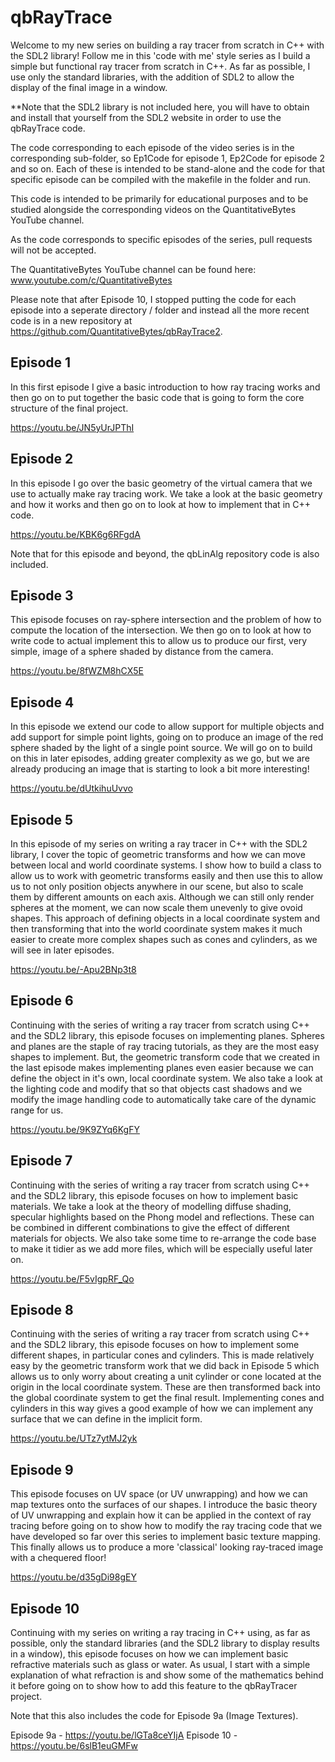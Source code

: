 # qbRayTrace

Welcome to my new series on building a ray tracer from scratch in C++ with the SDL2 library! Follow me in this 'code with me' style series as I build a simple but functional ray tracer from scratch in C++. As far as possible, I use only the standard libraries, with the addition of SDL2 to allow the display of the final image in a window. 

**Note that the SDL2 library is not included here, you will have to obtain and install that yourself from the SDL2 website in order to use the qbRayTrace code.

The code corresponding to each episode of the video series is in the corresponding sub-folder, so Ep1Code for episode 1, Ep2Code for episode 2 and so on. Each of these is intended to be stand-alone and the code for that specific episode can be compiled with the makefile in the folder and run.

This code is intended to be primarily for educational purposes and to be studied alongside the corresponding videos on the QuantitativeBytes YouTube channel.

As the code corresponds to specific episodes of the series, pull requests will not be accepted.

The QuantitativeBytes YouTube channel can be found here:
www.youtube.com/c/QuantitativeBytes

Please note that after Episode 10, I stopped putting the code for each episode into a seperate directory / folder and instead all the more recent code is in a new repository at https://github.com/QuantitativeBytes/qbRayTrace2.

## Episode 1

In this first episode I give a basic introduction to how ray tracing works and then go on to put together the basic code that is going to form the core structure of the final project.

https://youtu.be/JN5yUrJPThI

## Episode 2

In this episode I go over the basic geometry of the virtual camera that we use to actually make ray tracing work. We take a look at the basic geometry and how it works and then go on to look at how to implement that in C++ code.

https://youtu.be/KBK6g6RFgdA

Note that for this episode and beyond, the qbLinAlg repository code is also included.

## Episode 3

This episode focuses on ray-sphere intersection and the problem of how to compute the location of the intersection. We then go on to look at how to write code to actual implement this to allow us to produce our first, very simple, image of a sphere shaded by distance from the camera.

https://youtu.be/8fWZM8hCX5E

## Episode 4

In this episode we extend our code to allow support for multiple objects and add support for simple point lights, going on to produce an image of the red sphere shaded by the light of a single point source. We will go on to build on this in later episodes, adding greater complexity as we go, but we are already producing an image that is starting to look a bit more interesting!

https://youtu.be/dUtkihuUvvo

## Episode 5

In this episode of my series on writing a ray tracer in C++ with the SDL2 library, I cover the topic of geometric transforms and how we can move between local and world coordinate systems. I show how to build a class to allow us to work with geometric transforms easily and then use this to allow us to not only position objects anywhere in our scene, but also to scale them by different amounts on each axis. Although we can still only render spheres at the moment, we can now scale them unevenly to give ovoid shapes. This approach of defining objects in a local coordinate system and then transforming that into the world coordinate system makes it much easier to create more complex shapes such as cones and cylinders, as we will see in later episodes.

https://youtu.be/-Apu2BNp3t8

## Episode 6

Continuing with the series of writing a ray tracer from scratch using C++ and the SDL2 library, this episode focuses on implementing planes. Spheres and planes are the staple of ray tracing tutorials, as they are the most easy shapes to implement. But, the geometric transform code that we created in the last episode makes implementing planes even easier because we can define the object in it's own, local coordinate system. We also take a look at the lighting code and modify that so that objects cast shadows and we modify the image handling code to automatically take care of the dynamic range for us.

https://youtu.be/9K9ZYq6KgFY

## Episode 7

Continuing with the series of writing a ray tracer from scratch using C++ and the SDL2 library, this episode focuses on how to implement basic materials. We take a look at the theory of modelling diffuse shading, specular highlights based on the Phong model and reflections. These can be combined in different combinations to give the effect of different materials for objects. We also take some time to re-arrange the code base to make it tidier as we add more files, which will be especially useful later on.

https://youtu.be/F5vIgpRF_Qo

## Episode 8

Continuing with the series of writing a ray tracer from scratch using C++ and the SDL2 library, this episode focuses on how to implement some different shapes, in particular cones and cylinders. This is made relatively easy by the geometric transform work that we did back in Episode 5 which allows us to only worry about creating a unit cylinder or cone located at the origin in the local coordinate system. These are then transformed back into the global coordinate system to get the final result. Implementing cones and cylinders in this way gives a good example of how we can implement any surface that we can define in the implicit form.

https://youtu.be/UTz7ytMJ2yk

## Episode 9

This episode focuses on UV space (or UV unwrapping) and how we can map textures onto the surfaces of our shapes. I introduce the basic theory of UV unwrapping and explain how it can be applied in the context of ray tracing before going on to show how to modify the ray tracing code that we have developed so far over this series to implement basic texture mapping. This finally allows us to produce a more 'classical' looking ray-traced image with a chequered floor! 

https://youtu.be/d35gDi98gEY

## Episode 10

Continuing with my series on writing a ray tracing in C++ using, as far as possible, only the standard libraries (and the SDL2 library to display results in a window), this episode focuses on how we can implement basic refractive materials such as glass or water. As usual, I start with a simple explanation of what refraction is and show some of the mathematics behind it before going on to show how to add this feature to the qbRayTracer project.

Note that this also includes the code for Episode 9a (Image Textures).

Episode 9a - https://youtu.be/lGTa8ceYIjA
Episode 10 - https://youtu.be/6slB1euGMFw
